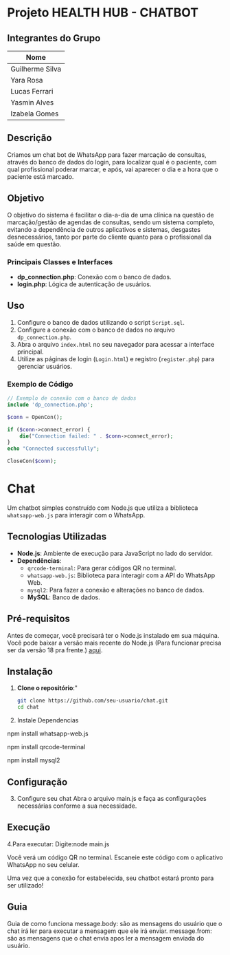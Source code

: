 # Projeto HEALTH HUB - CHATBOT

## Integrantes do Grupo
| Nome              |
| ----------------- |
| Guilherme Silva   |
| Yara Rosa         |
| Lucas Ferrari     |
| Yasmin Alves      |
| Izabela Gomes     |

## Descrição
Criamos um chat bot de WhatsApp para fazer marcação de consultas, através do banco de dados do login, para localizar qual é o paciente, com qual profissional poderar marcar, e após, vai aparecer o dia e a hora que o paciente está marcado.

## Objetivo
O objetivo do sistema é facilitar o dia-a-dia de uma clínica na questão de marcação/gestão de agendas de consultas, sendo um sistema completo, evitando a dependência de outros aplicativos e sistemas, desgastes desnecessários, tanto por parte do cliente quanto para o profissional da saúde em questão.


### Principais Classes e Interfaces
- **dp_connection.php**: Conexão com o banco de dados.
- **login.php**: Lógica de autenticação de usuários.

## Uso

1. Configure o banco de dados utilizando o script `Script.sql`.
2. Configure a conexão com o banco de dados no arquivo `dp_connection.php`.
3. Abra o arquivo `index.html` no seu navegador para acessar a interface principal.
4. Utilize as páginas de login (`Login.html`) e registro (`register.php`) para gerenciar usuários.

### Exemplo de Código

```php
// Exemplo de conexão com o banco de dados
include 'dp_connection.php';

$conn = OpenCon();

if ($conn->connect_error) {
    die("Connection failed: " . $conn->connect_error);
}
echo "Connected successfully";

CloseCon($conn);
```

# Chat

Um chatbot simples construído com Node.js que utiliza a biblioteca `whatsapp-web.js` para interagir com o WhatsApp.

## Tecnologias Utilizadas

- **Node.js**: Ambiente de execução para JavaScript no lado do servidor.
- **Dependências**:
  - `qrcode-terminal`: Para gerar códigos QR no terminal.
  - `whatsapp-web.js`: Biblioteca para interagir com a API do WhatsApp Web.
  - `mysql2`: Para fazer a conexão e alterações no banco de dados.
  - **MySQL**: Banco de dados.

## Pré-requisitos

Antes de começar, você precisará ter o Node.js instalado em sua máquina. Você pode baixar a versão mais recente do Node.js (Para funcionar precisa ser da versão 18 pra frente.) [aqui](https://nodejs.org/).

## Instalação

1. **Clone o repositório**:"
   ```bash
   git clone https://github.com/seu-usuario/chat.git
   cd chat

2. Instale Dependencias  

npm install whatsapp-web.js

npm install qrcode-terminal

npm install mysql2

## Configuração

3. Configure seu chat 
Abra o arquivo main.js e faça as configurações necessárias conforme a sua necessidade.

## Execução

4.Para executar:
Digite:node main.js

Você verá um código QR no terminal. Escaneie este código com o aplicativo WhatsApp no seu celular.

Uma vez que a conexão for estabelecida, seu chatbot estará pronto para ser utilizado!

## Guia

Guia de como funciona
message.body: são as mensagens do usuário que o chat irá ler para executar a mensagem que ele irá enviar.
message.from: são as mensagens que o chat envia apos ler a mensagem enviada do usuário.
